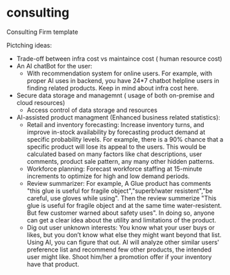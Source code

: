 # consulting
Consulting Firm template

Pictching ideas:
- Trade-off between infra cost vs maintaince cost ( human resource cost)
- An AI chatBot for the user:
    * With recommendation system for online users. For example, with proper AI uses in backend, you have 24*7 chatbot helpline users in finding related products. Keep in mind about infra cost here. 
- Secure data storage and managemnt ( usage of both on-premise and cloud resources)
    * Access control of data storage and resources
- AI-assisted product managment (Enhanced business related statistics):
    * Retail and inventory forecasting: Increase inventory turns, and improve in-stock availability by forecasting product demand at specific probability levels. For example, there is a 90% chance that a specific product will lose its appeal to the users. This would be calculated based on many factors like chat descriptions, user comments, product sale pattern, any many other hidden patterns.
    * Workforce planning: Forecast workforce staffing at 15-minute increments to optimize for high and low demand periods.
    * Review summarizer: For example, A Glue product has comments "this glue is useful for fragile object","superb!water resistent","be careful, use gloves while using". Then the review summerize "This glue is useful for fragile object and at the same time water-resistent. But few customer warned about safety uses". In doing so, anyone can get a clear idea about the utility and limitations of the product.
    * Dig out user unknown interests: You know what your user buys or likes, but you don’t know what else they might want beyond that list. Using AI, you can figure that out. AI will analyze other similar users' preference list and recommend few other products, the intended user might like. Shoot him/her a promotion offer if your inventory have that product. 
